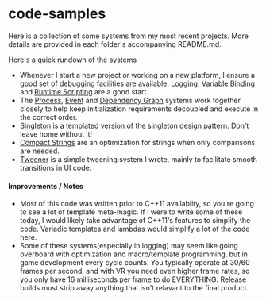 # code-samples
Here is a collection of some systems from my most recent projects.  More details are provided in each folder's accompanying README.md.

Here's a quick rundown of the systems

* Whenever I start a new project or working on a new platform, I ensure a good set of debugging facilities are available.  [Logging](/Debugging/Logging), [Variable Binding](/Debugging/Binding) and [Runtime Scripting](/Debugging/Scripting) are a good start.    
* The [Process](/Process), [Event](/Event) and [Dependency Graph](/Graph/Dependency) systems work together closely to help keep initialization requirements decoupled and execute in the correct order.
* [Singleton](/Singleton) is a templated version of the singleton design pattern.  Don't leave home without it!
* [Compact Strings](/CompactString) are an optimization for strings when only comparisons are needed.
* [Tweener](/Tweener) is a simple tweening system I wrote, mainly to facilitate smooth transitions in UI code.

#### Improvements / Notes
* Most of this code was written prior to C++11 availablity, so you're going to see a lot of template meta-magic.  If I were to write some of these today, I would likely take advantage of C++11's features to simplify the code.  Variadic templates and lambdas would simplify a lot of the code here.
* Some of these systems(especially in logging) may seem like going overboard with optimization and macro/template programming, but in game development every cycle counts.  You typically operate at 30/60 frames per second, and with VR you need even higher frame rates, so you only have 16 milliseconds per frame to do EVERYTHING.  Release builds must strip away anything that isn't relavant to the final product.